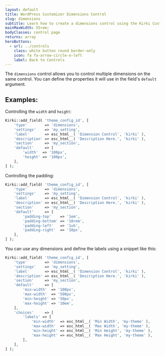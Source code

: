 ```yaml
---
layout: default
title: WordPress Customizer Dimensions Control
slug: dimensions
subtitle: Learn how to create a dimensions control using the Kirki Customizer Framework.
mainMaxWidth: 55rem;
bodyClasses: control page
returns: array
heroButtons:
  - url: ../controls
    class: white button round border-only
    icon: fa fa-arrow-circle-o-left
    label: Back to Controls
---
```


The `dimensions` control allows you to control multiple dimensions on the same control.
You can define the properties it will use in the field's `default` argument.

## Examples:

Controlling the `width` and `height`:

```php
Kirki::add_field( 'theme_config_id', [
	'type'        => 'dimensions',
	'settings'    => 'my_setting',
	'label'       => esc_html__( 'Dimension Control', 'kirki' ),
	'description' => esc_html__( 'Description Here.', 'kirki' ),
	'section'     => 'my_section',
	'default'     => [
		'width'  => '100px',
		'height' => '100px',
	],
] );
```

Controlling the padding:

```php
Kirki::add_field( 'theme_config_id', [
	'type'        => 'dimensions',
	'settings'    => 'my_setting',
	'label'       => esc_html__( 'Dimension Control', 'kirki' ),
	'description' => esc_html__( 'Description Here.', 'kirki' ),
	'section'     => 'my_section',
	'default'     => [
		'padding-top'    => '1em',
		'padding-bottom' => '10rem',
		'padding-left'   => '1vh',
		'padding-right'  => '10px',
	],
] );
```

You can use any dimensions and define the labels using a snippet like this:

```php
Kirki::add_field( 'theme_config_id', [
	'type'        => 'dimensions',
	'settings'    => 'my_setting',
	'label'       => esc_html__( 'Dimension Control', 'kirki' ),
	'description' => esc_html__( 'Description Here.', 'kirki' ),
	'section'     => 'my_section',
	'default'     => [
		'min-width'  => '100px',
		'max-width'  => '500px',
		'min-height' => '50px',
		'max-height' => '10em',
	],
	'choices'     => [
		'labels' => [
			'min-width'  => esc_html__( 'Min Width', 'my-theme' ),
			'max-width'  => esc_html__( 'Max Width', 'my-theme' ),
			'min-height' => esc_html__( 'Min Height', 'my-theme' ),
			'max-height' => esc_html__( 'Max Height', 'my-theme' ),
		],
	],
] );
```
